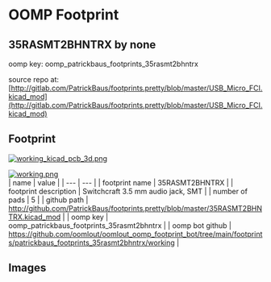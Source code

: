# OOMP Footprint  
## 35RASMT2BHNTRX  by none  
  
oomp key: oomp_patrickbaus_footprints_35rasmt2bhntrx  
  
source repo at: [http://gitlab.com/PatrickBaus/footprints.pretty/blob/master/USB_Micro_FCI.kicad_mod](http://gitlab.com/PatrickBaus/footprints.pretty/blob/master/USB_Micro_FCI.kicad_mod)  
## Footprint  
  
[![working_kicad_pcb_3d.png](working_kicad_pcb_3d_600.png)](working_kicad_pcb_3d.png)  
  
[![working.png](working_600.png)](working.png)  
| name | value | 
| --- | --- | 
| footprint name | 35RASMT2BHNTRX | 
| footprint description | Switchcraft 3.5 mm audio jack, SMT | 
| number of pads | 5 | 
| github path | http://github.com/PatrickBaus/footprints.pretty/blob/master/35RASMT2BHNTRX.kicad_mod | 
| oomp key | oomp_patrickbaus_footprints_35rasmt2bhntrx | 
| oomp bot github | https://github.com/oomlout/oomlout_oomp_footprint_bot/tree/main/footprints/patrickbaus_footprints_35rasmt2bhntrx/working | 
## Images  
